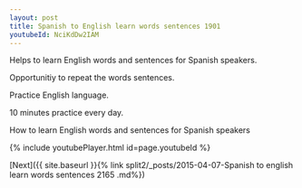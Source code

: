 ```yaml
---
layout: post
title: Spanish to English learn words sentences 1901 
youtubeId: NciKdDw2IAM
---
```

 
 
Helps to learn English words and sentences for Spanish speakers.

Opportunitiy to repeat the words sentences. 

Practice English language. 
 
10 minutes practice every day. 
 
How to learn English words and sentences for Spanish speakers 
 
{% include youtubePlayer.html id=page.youtubeId %}
 
 
[Next]({{ site.baseurl }}{% link  split2/_posts/2015-04-07-Spanish to english learn words sentences 2165 .md%})
 
